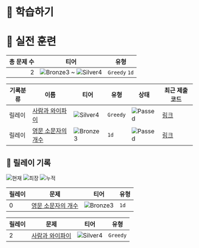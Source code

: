 # 📖 학습하기

# 🥇 실전 훈련
|총 문제 수|티어|유형|
|---:|---|---|
|2|![Bronze3][b3] ~ ![Silver4][s4]|`Greedy` `1d`|

|기록분류|이름|티어|유형|상태|최근 제출 코드|
|---|---|---|---|---|---|
|릴레이|[사람과 와이파이](https://www.codetree.ai/training-field/search/problems/people-and-wifi)|![Silver4][s4]|`Greedy`|![Passed][passed]|[링크](https://github.com/sangjun19/codetree-TILs/blob/main/241205/%EC%82%AC%EB%9E%8C%EA%B3%BC%20%EC%99%80%EC%9D%B4%ED%8C%8C%EC%9D%B4/people-and-wifi.py)|
|릴레이|[영문 소문자의 개수](https://www.codetree.ai/training-field/search/problems/number-of-lowercase-letters)|![Bronze3][b3]|`1d`|![Passed][passed]|[링크](https://github.com/sangjun19/codetree-TILs/blob/main/241205/%EC%98%81%EB%AC%B8%20%EC%86%8C%EB%AC%B8%EC%9E%90%EC%9D%98%20%EA%B0%9C%EC%88%98/number-of-lowercase-letters.py)|


## 🏃 릴레이 기록
![현재](https://img.shields.io/badge/현재_릴레이-0-%235cb85c.svg?for-the-badge)
![최장](https://img.shields.io/badge/최장_릴레이-8-%23E34F26.svg?for-the-badge)
![누적](https://img.shields.io/badge/누적_릴레이-10-%2300599C.svg?for-the-badge)

|릴레이|문제|티어|유형|
|---|---|---|---|
|0|[영문 소문자의 개수](https://www.codetree.ai/training-field/search/problems/number-of-lowercase-letters)|![Bronze3][b3]|`1d`|


|릴레이|문제|티어|유형|
|---|---|---|---|
|2|[사람과 와이파이](https://www.codetree.ai/training-field/search/problems/people-and-wifi)|![Silver4][s4]|`Greedy`|










[b5]: https://img.shields.io/badge/Bronze_5-%235D3E31.svg
[b4]: https://img.shields.io/badge/Bronze_4-%235D3E31.svg
[b3]: https://img.shields.io/badge/Bronze_3-%235D3E31.svg
[b2]: https://img.shields.io/badge/Bronze_2-%235D3E31.svg
[b1]: https://img.shields.io/badge/Bronze_1-%235D3E31.svg
[s5]: https://img.shields.io/badge/Silver_5-%23394960.svg
[s4]: https://img.shields.io/badge/Silver_4-%23394960.svg
[s3]: https://img.shields.io/badge/Silver_3-%23394960.svg
[s2]: https://img.shields.io/badge/Silver_2-%23394960.svg
[s1]: https://img.shields.io/badge/Silver_1-%23394960.svg
[g5]: https://img.shields.io/badge/Gold_5-%23FFC433.svg
[g4]: https://img.shields.io/badge/Gold_4-%23FFC433.svg
[g3]: https://img.shields.io/badge/Gold_3-%23FFC433.svg
[g2]: https://img.shields.io/badge/Gold_2-%23FFC433.svg
[g1]: https://img.shields.io/badge/Gold_1-%23FFC433.svg
[p5]: https://img.shields.io/badge/Platinum_5-%2376DDD8.svg
[p4]: https://img.shields.io/badge/Platinum_4-%2376DDD8.svg
[p3]: https://img.shields.io/badge/Platinum_3-%2376DDD8.svg
[p2]: https://img.shields.io/badge/Platinum_2-%2376DDD8.svg
[p1]: https://img.shields.io/badge/Platinum_1-%2376DDD8.svg
[passed]: https://img.shields.io/badge/Passed-%23009D27.svg
[failed]: https://img.shields.io/badge/Failed-%23D24D57.svg
[easy]: https://img.shields.io/badge/쉬움-%235cb85c.svg?for-the-badge
[medium]: https://img.shields.io/badge/보통-%23FFC433.svg?for-the-badge
[hard]: https://img.shields.io/badge/어려움-%23D24D57.svg?for-the-badge